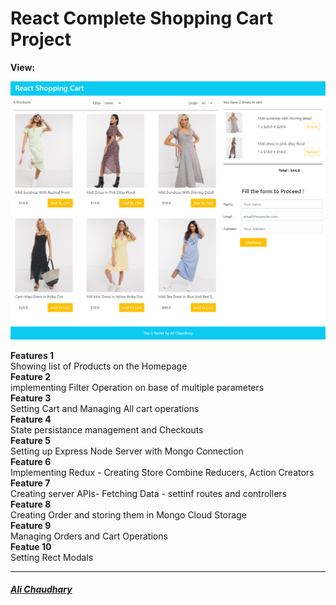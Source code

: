 <h1>React Complete Shopping Cart Project</h1>  

**View:**  
     
<a href="https://react-shoping-cart570.web.app/">
    <img src="./public/images/app_screen.jpg" alt="Shoping Cart" width="800" height="auto">
</a>

**Features 1**  
    Showing list of Products on the Homepage  
**Feature 2**  
    implementing Filter Operation on base of multiple parameters  
**Feature 3**  
    Setting Cart and Managing All cart operations  
**Feature 4**  
    State persistance management and Checkouts  
**Feature 5**  
    Setting up Express Node Server with Mongo Connection  
**Feature 6**  
    Implementing Redux - Creating Store Combine Reducers, Action Creators  
**Feature 7**  
    Creating server APIs- Fetching Data - settinf routes and controllers  
**Feature 8**  
    Creating Order and storing them in Mongo Cloud Storage  
**Feature 9**  
    Managing Orders and Cart Operations  
**Featue 10**  
    Setting Rect Modals
 
 <hr />

 <a href="https://i-m-alichaudhary.web.app/"><h5><i>Ali Chaudhary</i></h5></a>
